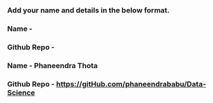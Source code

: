 ### Add your name and details in the below format.
### Name -
### Github Repo -
### Name - Phaneendra Thota
### Github Repo - https://gitHub.com/phaneendrababu/Data-Science
